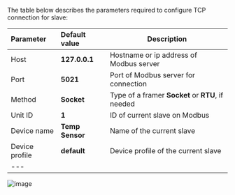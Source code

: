 The table below describes the parameters required to configure TCP connection for slave:

| **Parameter**   | **Default value** | **Description**                                   |
|:----------------|:------------------|---------------------------------------------------
| Host            | **127.0.0.1**     | Hostname or ip address of Modbus server           |
| Port            | **5021**          | Port of Modbus server for connection              |
| Method          | **Socket**        | Type of a framer **Socket** or **RTU**, if needed |
| Unit ID         | **1**             | ID of current slave on Modbus                     |
| Device name     | **Temp Sensor**   | Name of the current slave                         |
| Device profile  | **default**       | Device profile of the current slave               |
| ---             

![image](https://img.thingsboard.io/gateway/modbus-connector/tcp-server-connection-section.png)